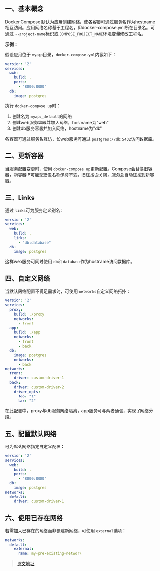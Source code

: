 
## 一、基本概念

Docker Compose 默认为应用创建网络，使各容器可通过服务名作为hostname相互访问。应用网络名称基于工程名，即docker-compose.yml所在目录名。可通过 `--project-name`标识或 `COMPOSE_PROJECT_NAME`环境变量修改工程名。

**示例：**

假设应用位于 `myapp`目录，`docker-compose.yml`内容如下：

```yaml
version: '2'
services:
  web:
    build: .
    ports:
      - "8000:8000"
  db:
    image: postgres
```

执行 `docker-compose up`时：

1. 创建名为 `myapp_default`的网络
2. 创建web服务容器并加入网络，hostname为"web"
3. 创建db服务容器并加入网络，hostname为"db"

各容器可通过服务名互访，如web服务可通过 `postgres://db:5432`访问数据库。

## 二、更新容器

当服务配置变更时，使用 `docker-compose up`更新配置。Compose会替换旧容器，新容器IP可能变更但名称保持不变。旧连接会关闭，服务会自动连接到新容器。

## 三、Links

通过 `links`可为服务定义别名：

```yaml
version: '2'
services:
  web:
    build: .
    links:
      - "db:database"
  db:
    image: postgres
```

这样web服务可同时使用 `db`和 `database`作为hostname访问数据库。

## 四、自定义网络

当默认网络配置不满足需求时，可使用 `networks`自定义网络拓扑：

```yaml
version: '2'
services:
  proxy:
    build: ./proxy
    networks:
      - front
  app:
    build: ./app
    networks:
      - front
      - back
  db:
    image: postgres
    networks:
      - back
networks:
  front:
    driver: custom-driver-1
  back:
    driver: custom-driver-2
    driver_opts:
      foo: "1"
      bar: "2"
```

在此配置中，proxy与db服务网络隔离，app服务可与两者通信，实现了网络分段。

## 五、配置默认网络

可为默认网络指定自定义配置：

```yaml
version: '2'
services:
  web:
    build: .
    ports:
      - "8000:8000"
  db:
    image: postgres
networks:
  default:
    driver: custom-driver-1
```

## 六、使用已存在网络

若需加入已存在的网络而非创建新网络，可使用 `external`选项：

```yaml
networks:
  default:
    external:
      name: my-pre-existing-network
```

>[原文地址](https://blog.csdn.net/chen_jianjian/article/details/106674040?spm=1001.2101.3001.6650.3&utm_medium=distribute.pc_relevant.none-task-blog-2%7Edefault%7ECTRLIST%7ERate-3-106674040-blog-113415659.pc_relevant_aa2&depth_1-utm_source=distribute.pc_relevant.none-task-blog-2%7Edefault%7ECTRLIST%7ERate-3-106674040-blog-113415659.pc_relevant_aa2&utm_relevant_index=4)